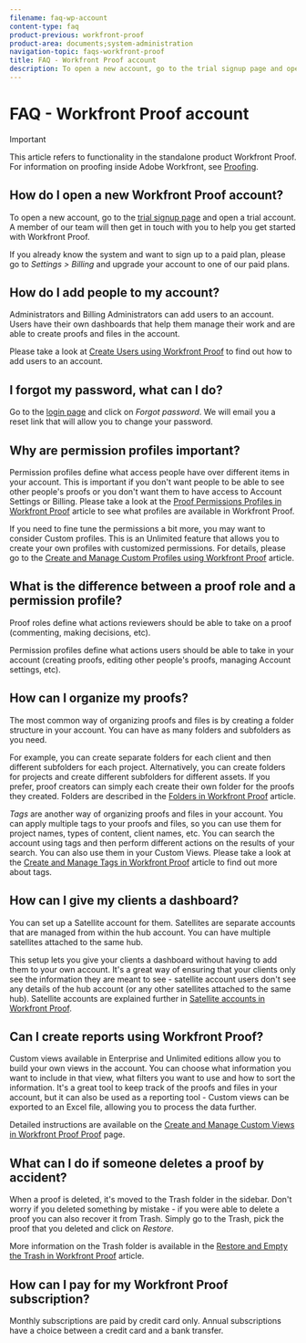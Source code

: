 ```yaml
---
filename: faq-wp-account
content-type: faq
product-previous: workfront-proof
product-area: documents;system-administration
navigation-topic: faqs-workfront-proof
title: FAQ - Workfront Proof account
description: To open a new account, go to the trial signup page and open a trial account. A member of our team will then get in touch with you to help you get started with Workfront Proof.
---
```


# FAQ - Workfront Proof account

>[!IMPORTANT]
>
>This article refers to functionality in the standalone product Workfront Proof. For information on proofing inside Adobe Workfront, see [Proofing](../../../review-and-approve-work/proofing/proofing.md).

## How do I open a new Workfront Proof account?

To open a new account, go to the [trial signup page](https://www.proofhq.com/html/free-trial.html) and open a trial account. A member of our team will then get in touch with you to help you get started with Workfront Proof.

If you already know the system and want to sign up to a paid plan, please go to *Settings* *>* *Billing* and upgrade your account to one of our paid plans.

## How do I add people to my account?

Administrators and Billing Administrators can add users to an account. Users have their own dashboards that help them manage their work and are able to create proofs and files in the account.

Please take a look at [Create Users using Workfront Proof](../../../workfront-proof/wp-mnguserscontacts/users/create-users.md)&nbsp;to find out how to add users to an account.

## I forgot my password, what can I do?

Go to the [login page](https://app.proofhq.com/login) and click on *Forgot password*. We will email you a reset link that will allow you to change your password.

## Why are permission profiles important?

Permission profiles define what access people have over different items in your account. This is important if you don't want people to be able to see other people's proofs or you don't want them to have access to Account Settings or Billing. Please take a look at the [Proof Permissions Profiles in Workfront Proof](../../../workfront-proof/wp-acct-admin/account-settings/proof-perm-profiles-in-wp.md) article&nbsp;to see what&nbsp;profiles are available in Workfront Proof.

If you need to fine tune the permissions a bit more, you may want to consider Custom profiles. This is an Unlimited feature that allows you to create your own profiles with customized permissions. For details, please go to the [Create and Manage Custom Profiles using Workfront Proof](../../../workfront-proof/wp-mnguserscontacts/users/create-and-manage-custom-profiles.md) article.

## What is the difference between a proof role and a permission profile?

Proof roles define what actions reviewers should be able to take on a proof (commenting, making decisions, etc).

Permission profiles define what actions users should be able to take in your account (creating proofs, editing other people's proofs, managing Account settings, etc).

## How can I organize my proofs?

The most common way of organizing proofs and files is by creating a folder structure in your account. You can have as many folders and subfolders as you need.

For example, you can create separate folders for each client and then different subfolders for each project. Alternatively, you can create folders for projects and create different subfolders for different assets. If you prefer, proof creators can simply each create their own folder for the proofs they created. Folders are described in the [Folders in Workfront Proof](../../../workfront-proof/wp-work-proofsfiles/organize-your-work/folders.md)&nbsp;article.

*Tags* are another way of organizing proofs and files in your account. You can apply multiple tags to your proofs and files, so you can use them for project names, types of content, client names, etc. You can search the account using tags and then perform different actions on the results of your search. You can also use them in your Custom Views. Please take a look at the [Create and Manage Tags in Workfront Proof](../../../workfront-proof/wp-work-proofsfiles/organize-your-work/create-and-manage-tags.md) article to find out more about tags.

## How can I give my clients a dashboard?

You can set up a Satellite account for them. Satellites are separate accounts that are managed from within the hub account. You can have multiple satellites attached to the same hub.

This setup lets you give your clients a dashboard without having to add them to your own account. It's a great way of ensuring that your clients only see the information they are meant to see - satellite account users don't see any details of the hub account (or any other satellites attached to the same hub). Satellite accounts are explained further in [Satellite accounts in Workfront Proof](../../../workfront-proof/wp-acct-admin/satellite-accounts/sat-accts-in-wp.md).

## Can I create reports using Workfront Proof?

Custom views available in Enterprise and Unlimited editions allow you to build your own views in the account. You can choose what information you want to include in that view, what filters you want to use and how to sort the information. It's a great tool to keep track of the proofs and files in your account, but it can also be used as a reporting tool - Custom views can be exported to an Excel file, allowing you to process the data further.

Detailed instructions are available on the [Create and Manage Custom Views in Workfront Proof Proof](../../../workfront-proof/wp-work-proofsfiles/manage-your-work/create-and-manage-custom-views.md) page.

## What can I do if someone deletes a proof by accident?

When a proof is deleted, it's moved to the Trash folder in the sidebar. Don't worry if you deleted something by mistake - if you were able to delete a proof you can also recover it from Trash. Simply go to the Trash, pick the proof that you deleted and click on *Restore*.

More information on the Trash folder is available in the [Restore and Empty the Trash in Workfront Proof](../../../workfront-proof/wp-work-proofsfiles/manage-your-work/restore-and-empty-trash.md) article.

## How can I pay for my Workfront Proof subscription?

Monthly subscriptions are paid by credit card only. Annual subscriptions have a choice between a credit card and a bank transfer. <!--Visit the [Account Payment in Workfront Proof](../../../workfront-proof/wp-billingsettings/manage-your-billing/acct-payment-in-wp.md) help page for additional information.-->
